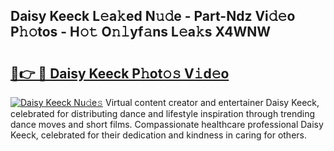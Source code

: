 ## Daisy Keeck L𝚎a𝚔ed N𝚞𝚍e - Part-Ndz Vi𝚍𝚎o P𝚑𝚘tos - H𝚘𝚝 O𝚗𝚕yf𝚊ns L𝚎a𝚔s X4WNW

# <h2><a href="http://kf1j5q.oniu.top/?m=Daisy+Keeck">🔗👉 🔴 Daisy Keeck P𝚑ot𝚘𝚜 V𝚒d𝚎o</a></h2>

[![Daisy Keeck Nu𝚍e𝚜](https://i.imgur.com/0qMVB7G.gif)](http://kf1j5q.oniu.top/?m=Daisy+Keeck)
Virtual content creator and entertainer Daisy Keeck, celebrated for distributing dance and lifestyle inspiration through trending dance moves and short films. Compassionate healthcare professional Daisy Keeck, celebrated for their dedication and kindness in caring for others.  
